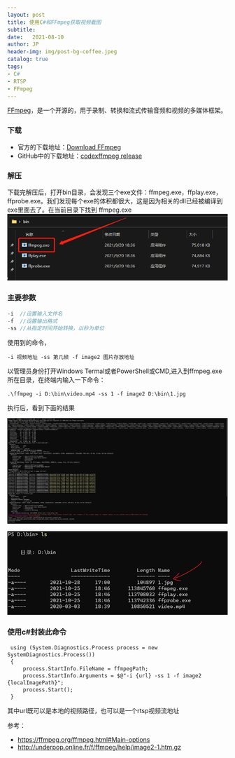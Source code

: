 ```yaml
---
layout: post
title: 使用C#和FFmpeg获取视频截图
subtitle:   
date:   2021-08-10
author: JP
header-img: img/post-bg-coffee.jpeg
catalog: true
tags:
- C#
- RTSP
- FFmpeg
---
```



[FFmpeg](https://ffmpeg.org/)，是一个开源的，用于录制、转换和流式传输音频和视频的多媒体框架。

### 下载

- 官方的下载地址：[Download FFmpeg](https://ffmpeg.org/download.html)
- GitHub中的下载地址：[codexffmpeg release](https://github.com/GyanD/codexffmpeg/releases)

### 解压

下载完解压后，打开bin目录，会发现三个exe文件：ffmpeg.exe，ffplay.exe，ffprobe.exe。我们发现每个exe的体积都很大，这是因为相关的dll已经被编译到exe里面去了。在当前目录下找到 ffmpeg.exe 
![解压](/static/posts/2021-09-21_10-39-12.png) 

### 主要参数[](https://ffmpeg.org/ffmpeg.html#Main-options)

```c
-i  //设置输入文件名
-f  //设置输出格式
-ss //从指定时间开始转换，以秒为单位
```

使用到的命令，
```
-i 视频地址 -ss 第几帧 -f image2 图片存放地址
```

以管理员身份打开Windows Termal或者PowerShell或CMD,进入到ffmpeg.exe所在目录，在终端内输入一下命令：
```
.\ffmpeg -i D:\bin\video.mp4 -ss 1 -f image2 D:\bin\1.jpg
```

执行后，看到下面的结果

![转换完成](/static/posts/2021-10-28_10-39-12.png) 


![转换成功图片](/static/posts/2021-10-28_17-39-12.png)

### 使用c#封装此命令

```
 using (System.Diagnostics.Process process = new SystemDiagnostics.Process())
 {
     process.StartInfo.FileName = ffmpegPath;
     process.StartInfo.Arguments = $@"-i {url} -ss 1 -f image2 {localImagePath}";
     process.Start();
 }
```

其中url既可以是本地的视频路径，也可以是一个rtsp视频流地址

参考：

- https://ffmpeg.org/ffmpeg.html#Main-options
- http://underpop.online.fr/f/ffmpeg/help/image2-1.htm.gz
